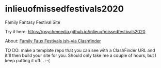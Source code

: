 # inlieuofmissedfestivals2020
Family Fantasy Festival Site

Try it here: https://psychemedia.github.io/inlieuofmissedfestivals2020

About: [Family Faux Festivals ish-via Clashfinder](https://blog.ouseful.info/2020/06/16/family-faux-festival-via-clashfinder/)

TO DO: make a template repo that you can see with a ClashFinder URL and it'll then build your site for you. Should only take me a couple of hours, but I keep putting it off... :-(

